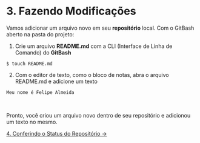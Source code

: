 # 3. Fazendo Modificações

Vamos adicionar um arquivo novo em seu **repositório** local. Com o GitBash aberto na pasta do projeto:
1. Crie um arquivo **README.md** com a CLI (Interface de Linha de Comando) do **GitBash**
```
$ touch README.md
```
2. Com o editor de texto, como o bloco de notas, abra o arquivo README.md e adicione um texto
```
Meu nome é Felipe Almeida
```

<br>

Pronto, você criou um arquivo novo dentro de seu repositório e adicionou um texto no mesmo.

[4. Conferindo o Status do Repositório &rarr;](https://github.com/Go-Horse-Coding/Git/blob/master/Tutorial/4-check-status.md)    
